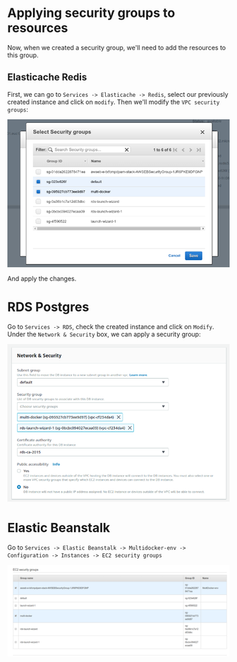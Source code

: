 # Applying security groups to resources

Now, when we created a security group, we'll need to add the resources to this group.

## Elasticache Redis

First, we can go to `Services -> Elasticache -> Redis`, select our previously created instance and click on `modify`. Then we'll modify the `VPC security groups`:

![](../../images/2019-03-10-14-12-49.png)

And apply the changes.

# RDS Postgres

Go to `Services -> RDS`, check the created instance and click on `Modify`.
Under the `Network & Security` box, we can apply a security group:

![](../../images/2019-03-10-14-15-50.png)

# Elastic Beanstalk

Go to `Services -> Elastic Beanstalk -> Multidocker-env -> Configuration -> Instances -> EC2 security groups`

![](../../images/2019-03-10-14-18-00.png)